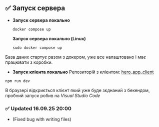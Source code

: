 ## ✅ Запуск сервера

-   **Запуск сервера локально**
    
    `docker compose up` 
    
    **Запуск сервера локально (Linux)**
    
    `sudo docker compose up` 

База даних стартує разом з докером, уже все налаштовано і має працювати з коробки.


- **Запуск кліента локально**
Репозиторій з клієнтом: [hero_app_client](https://github.com/vasylykiv/hero_app_client)

`npm run dev` 

В браузері відкриється  клієнт який уже буде зєднаний з бекендом, пробний запуск робив на *Visual Studio Code*

### ✅ Updated 16.09.25 20:00 
- (Fixed bug with writing files)
